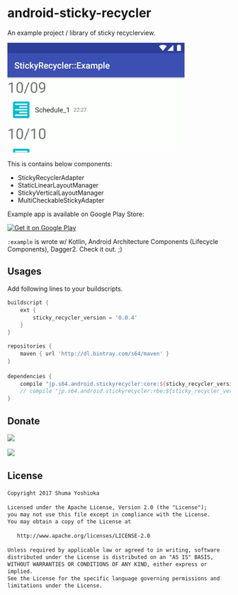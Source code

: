 # android-sticky-recycler

An example project / library of sticky recyclerview.

![](assets/screenrecord_1.gif)

This is contains below components:

- StickyRecyclerAdapter
- StaticLinearLayoutManager
- StickyVerticalLayoutManager
- MultiCheckableStickyAdapter

Example app is available on Google Play Store:

<a href='https://play.google.com/store/apps/details?id=jp.s64.android.stickyrecycler.example&pcampaignid=MKT-Other-global-all-co-prtnr-py-PartBadge-Mar2515-1'><img alt='Get it on Google Play' src='https://play.google.com/intl/en_us/badges/images/generic/en_badge_web_generic.png' height="60" /></a>

`:example` is wrote w/ Kotlin, Android Architecture Components (Lifecycle Components), Dagger2. Check it out. ;)

## Usages

Add following lines to your buildscripts.

```groovy
buildscript {
    ext {
        sticky_recycler_version = '0.0.4'
    }
}
```

```groovy
repositories {
    maven { url 'http://dl.bintray.com/s64/maven' }
}

dependencies {
    compile "jp.s64.android.stickyrecycler:core:${sticky_recycler_version}"
    // compile "jp.s64.android.stickyrecycler:rbe:${sticky_recycler_version}"
}
```

## Donate

<a href="https://donorbox.org/android-sticky-recycler"><img src="https://d1iczxrky3cnb2.cloudfront.net/button-small-blue.png" /></a>

<a href="https://www.patreon.com/S64"><img src="https://c5.patreon.com/external/logo/become_a_patron_button.png"/></a>

## License

```
Copyright 2017 Shuma Yoshioka

Licensed under the Apache License, Version 2.0 (the "License");
you may not use this file except in compliance with the License.
You may obtain a copy of the License at

   http://www.apache.org/licenses/LICENSE-2.0

Unless required by applicable law or agreed to in writing, software
distributed under the License is distributed on an "AS IS" BASIS,
WITHOUT WARRANTIES OR CONDITIONS OF ANY KIND, either express or implied.
See the License for the specific language governing permissions and
limitations under the License.
```
